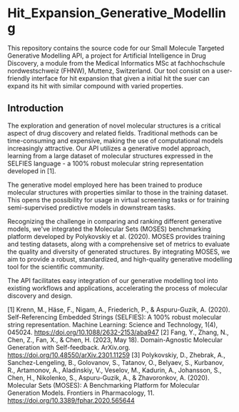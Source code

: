 # Hit_Expansion_Generative_Modelling

This repository contains the source code for our Small Molecule Targeted Generative Modelling API, a project for Artificial Intelligence in Drug Discovery, a module from the Medical Informatics MSc at fachhochschule nordwestschweiz (FHNW), Muttenz, Switzerland. Our tool consist on a user-friendly interface for hit expansion that given a initial hit the suer can expand its hit with similar compound with varied properties.

## Introduction
The exploration and generation of novel molecular structures is a critical aspect of drug discovery and related fields. Traditional methods can be time-consuming and expensive, making the use of computational models increasingly attractive. Our API utilizes a generative model approach, learning from a large dataset of molecular structures expressed in the SELFIES language - a 100% robust molecular string representation developed in [1].

The generative model employed here has been trained to produce molecular structures with properties similar to those in the training dataset. This opens the possibility for usage in virtual screening tasks or for training semi-supervised predictive models in downstream tasks.

Recognizing the challenge in comparing and ranking different generative models, we've integrated the Molecular Sets (MOSES) benchmarking platform developed by Polykovskiy et al. (2020). MOSES provides training and testing datasets, along with a comprehensive set of metrics to evaluate the quality and diversity of generated structures. By integrating MOSES, we aim to provide a robust, standardized, and high-quality generative modelling tool for the scientific community.

The API facilitates easy integration of our generative modelling tool into existing workflows and applications, accelerating the process of molecular discovery and design.

[1] Krenn, M., Häse, F., Nigam, A., Friederich, P., & Aspuru-Guzik, A. (2020). Self-Referencing Embedded Strings (SELFIES): A 100% robust molecular string representation. Machine Learning: Science and Technology, 1(4), 045024. https://doi.org/10.1088/2632-2153/aba947
[2] Fang, Y., Zhang, N., Chen, Z., Fan, X., & Chen, H. (2023, May 18). Domain-Agnostic Molecular Generation with Self-feedback. ArXiv.org. https://doi.org/10.48550/arXiv.2301.11259
[3] Polykovskiy, D., Zhebrak, A., Sanchez-Lengeling, B., Golovanov, S., Tatanov, O., Belyaev, S., Kurbanov, R., Artamonov, A., Aladinskiy, V., Veselov, M., Kadurin, A., Johansson, S., Chen, H., Nikolenko, S., Aspuru-Guzik, A., & Zhavoronkov, A. (2020). Molecular Sets (MOSES): A Benchmarking Platform for Molecular Generation Models. Frontiers in Pharmacology, 11. https://doi.org/10.3389/fphar.2020.565644

